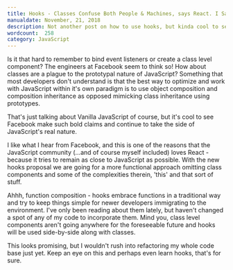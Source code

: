 ```yaml
---
title: Hooks - Classes Confuse Both People & Machines, says React. I Say, Classes Confuse JavaScript
manualdate: November, 21, 2018
description: Not another post on how to use hooks, but kinda cool to see React is moving away from classes, admitting people might still struggle with class level components vs functional components. To the wise, classes and 'new' have plagued JavaScript's prototypal and functional nature
wordcount:  258
category: JavaScript
---
```


Is it that hard to remember to bind event listeners or create a class level component? The engineers at Facebook seem to think so! How about classes are a plague to the prototypal nature of JavaScript? Something that most developers don't understand is that
the best way to optimize and work with JavaScript within it's own paradigm is to use object composition and composition inheritance as opposed mimicking class inheritance using prototypes.

That's just talking about Vanilla JavaScript of course, but it's cool to see Facebook make such bold claims and continue to take the side of JavaScript's real nature.

I like what I hear from Facebook, and this is one of the reasons that the JavaScript community (...and of course myself included) loves React - because it tries to remain as close to JavaScript as possible. With the new hooks proposal we are going for a more functional approach omitting class components and some of the complexities therein, 'this' and that sort of stuff.

Ahhh, function composition - hooks embrace functions in a traditional way and try to keep things simple for newer developers immigrating to the environment. I've only been reading about them lately, but haven't changed a spot of any of my code to incorporate them. Mind you, class level components aren't going anywhere for the foreseeable future and hooks will be used side-by-side along with classes.

This looks promising, but I wouldn't rush into refactoring my whole code base just yet. Keep an eye on this and perhaps even learn hooks, that's for sure.
